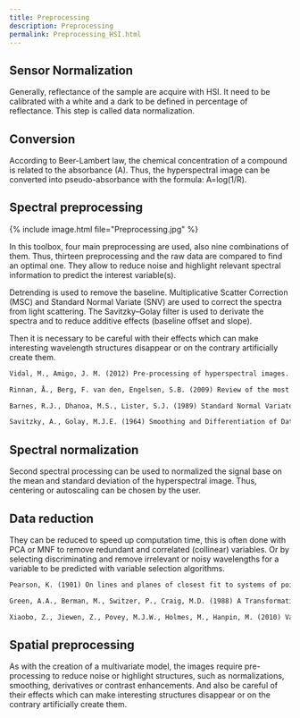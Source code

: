 ```yaml
---
title: Preprocessing
description: Preprocessing
permalink: Preprocessing_HSI.html
---
```


## Sensor Normalization

Generally, reflectance of the sample are acquire with HSI. It need to be calibrated with a white and a dark to be defined in percentage of reflectance. This step is called data normalization.

## Conversion

According to Beer-Lambert law, the chemical concentration of a compound is related to the absorbance (A). Thus, the hyperspectral image can be converted into pseudo-absorbance with the formula: A=log(1/R).

## Spectral preprocessing

{% include image.html file="Preprocessing.jpg" %}

In this toolbox, four main preprocessing are used, also nine combinations of them. Thus, thirteen preprocessing and the raw data are compared to find an optimal one. They allow to reduce noise and highlight relevant spectral information to predict the interest variable(s).

Detrending is used to remove the baseline. Multiplicative Scatter Correction (MSC) and Standard Normal Variate (SNV) are used to correct the spectra from light scattering. The Savitzky–Golay filter is used to derivate the spectra and to reduce additive effects (baseline offset and slope).

Then it is necessary to be careful with their effects which can make interesting wavelength structures disappear or on the contrary artificially create them.

```markdown
Vidal, M., Amigo, J. M. (2012) Pre-processing of hyperspectral images. Essential steps before image analysis. Chemometrics and Intelligent Laboratory Systems 117: 138–148

Rinnan, Å., Berg, F. van den, Engelsen, S.B. (2009) Review of the most common preprocessing techniques for near-infrared spectra. TrAC Trends in Analytical Chemistry 28: 1201–1222

Barnes, R.J., Dhanoa, M.S., Lister, S.J. (1989) Standard Normal Variate Transformation and De-Trending of Near-Infrared Diffuse Reflectance Spectra. Applied Spectroscopy 43: 772–777

Savitzky, A., Golay, M.J.E. (1964) Smoothing and Differentiation of Data by Simplified Least Squares Procedures. Analytical Chemistry 36: 1627–1639
```

## Spectral normalization
Second spectral processing can be used to normalized the signal base on the mean and standard deviation of the hyperspectral image. Thus, centering or autoscaling can be chosen by the user.

## Data reduction

They can be reduced to speed up computation time, this is often done with PCA or MNF to remove redundant and correlated (collinear) variables. Or by selecting discriminating and remove irrelevant or noisy wavelengths for a variable to be predicted with variable selection algorithms. 

```markdown
Pearson, K. (1901) On lines and planes of closest fit to systems of points in space. Philosophical Magazine 2: 559–572

Green, A.A., Berman, M., Switzer, P., Craig, M.D. (1988) A Transformation for Ordering Multispectral Data in Terms of Image Quality with Implications for Noise Removal. IEEE Transactions on Geoscience and Remote Sensing 26: 65–74

Xiaobo, Z., Jiewen, Z., Povey, M.J.W., Holmes, M., Hanpin, M. (2010) Variables selection methods in near-infrared spectroscopy. Analytica Chimica Acta 667: 14–32
```

## Spatial preprocessing

As with the creation of a multivariate model, the images require pre-processing to reduce noise or highlight structures, such as normalizations, smoothing, derivatives or contrast enhancements. And also be careful of their effects which can make interesting structures disappear or on the contrary artificially create them.

